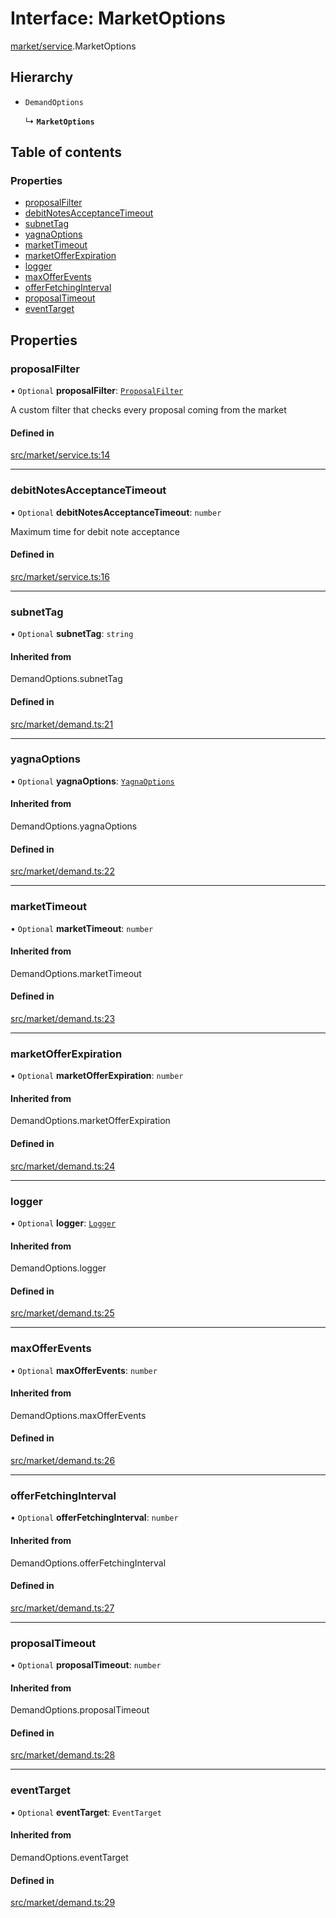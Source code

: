 # Interface: MarketOptions

[market/service](../modules/market_service.md).MarketOptions

## Hierarchy

- `DemandOptions`

  ↳ **`MarketOptions`**

## Table of contents

### Properties

- [proposalFilter](market_service.MarketOptions.md#proposalfilter)
- [debitNotesAcceptanceTimeout](market_service.MarketOptions.md#debitnotesacceptancetimeout)
- [subnetTag](market_service.MarketOptions.md#subnettag)
- [yagnaOptions](market_service.MarketOptions.md#yagnaoptions)
- [marketTimeout](market_service.MarketOptions.md#markettimeout)
- [marketOfferExpiration](market_service.MarketOptions.md#marketofferexpiration)
- [logger](market_service.MarketOptions.md#logger)
- [maxOfferEvents](market_service.MarketOptions.md#maxofferevents)
- [offerFetchingInterval](market_service.MarketOptions.md#offerfetchinginterval)
- [proposalTimeout](market_service.MarketOptions.md#proposaltimeout)
- [eventTarget](market_service.MarketOptions.md#eventtarget)

## Properties

### proposalFilter

• `Optional` **proposalFilter**: [`ProposalFilter`](../modules/market_service.md#proposalfilter)

A custom filter that checks every proposal coming from the market

#### Defined in

[src/market/service.ts:14](https://github.com/golemfactory/golem-js/blob/c28a1b0/src/market/service.ts#L14)

___

### debitNotesAcceptanceTimeout

• `Optional` **debitNotesAcceptanceTimeout**: `number`

Maximum time for debit note acceptance

#### Defined in

[src/market/service.ts:16](https://github.com/golemfactory/golem-js/blob/c28a1b0/src/market/service.ts#L16)

___

### subnetTag

• `Optional` **subnetTag**: `string`

#### Inherited from

DemandOptions.subnetTag

#### Defined in

[src/market/demand.ts:21](https://github.com/golemfactory/golem-js/blob/c28a1b0/src/market/demand.ts#L21)

___

### yagnaOptions

• `Optional` **yagnaOptions**: [`YagnaOptions`](../modules/executor_executor.md#yagnaoptions)

#### Inherited from

DemandOptions.yagnaOptions

#### Defined in

[src/market/demand.ts:22](https://github.com/golemfactory/golem-js/blob/c28a1b0/src/market/demand.ts#L22)

___

### marketTimeout

• `Optional` **marketTimeout**: `number`

#### Inherited from

DemandOptions.marketTimeout

#### Defined in

[src/market/demand.ts:23](https://github.com/golemfactory/golem-js/blob/c28a1b0/src/market/demand.ts#L23)

___

### marketOfferExpiration

• `Optional` **marketOfferExpiration**: `number`

#### Inherited from

DemandOptions.marketOfferExpiration

#### Defined in

[src/market/demand.ts:24](https://github.com/golemfactory/golem-js/blob/c28a1b0/src/market/demand.ts#L24)

___

### logger

• `Optional` **logger**: [`Logger`](utils_logger_logger.Logger.md)

#### Inherited from

DemandOptions.logger

#### Defined in

[src/market/demand.ts:25](https://github.com/golemfactory/golem-js/blob/c28a1b0/src/market/demand.ts#L25)

___

### maxOfferEvents

• `Optional` **maxOfferEvents**: `number`

#### Inherited from

DemandOptions.maxOfferEvents

#### Defined in

[src/market/demand.ts:26](https://github.com/golemfactory/golem-js/blob/c28a1b0/src/market/demand.ts#L26)

___

### offerFetchingInterval

• `Optional` **offerFetchingInterval**: `number`

#### Inherited from

DemandOptions.offerFetchingInterval

#### Defined in

[src/market/demand.ts:27](https://github.com/golemfactory/golem-js/blob/c28a1b0/src/market/demand.ts#L27)

___

### proposalTimeout

• `Optional` **proposalTimeout**: `number`

#### Inherited from

DemandOptions.proposalTimeout

#### Defined in

[src/market/demand.ts:28](https://github.com/golemfactory/golem-js/blob/c28a1b0/src/market/demand.ts#L28)

___

### eventTarget

• `Optional` **eventTarget**: `EventTarget`

#### Inherited from

DemandOptions.eventTarget

#### Defined in

[src/market/demand.ts:29](https://github.com/golemfactory/golem-js/blob/c28a1b0/src/market/demand.ts#L29)
